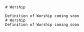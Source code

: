 
    # Worship

    Definition of Worship coming soon
    # Worship
    Definition of Worship coming soon